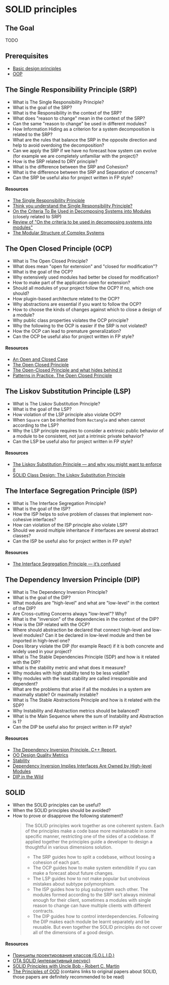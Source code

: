 # SOLID principles

## The Goal
TODO

## Prerequisites
* [Basic design principles](./design.md)
* [OOP](./oop.md)


## The Single Responsibility Principle (SRP)
* What is The Single Responsibility Principle?
* What is the goal of the SRP?
* What is the Responsibility in the context of the SRP?
* What does "reason to change" mean in the context of the SRP?
* Can the same "reason to change" be used in different modules?
* How Information Hiding as a criterion for a system decomposition is related to the SRP?
* What are the rules that balance the SRP in the opposite direction and help to avoid overdoing the decomposition?
* Can we apply the SRP if we have no forecast how system can evolve (for example we are completely unfamiliar with the project)?
* How is the SRP related to DRY principle?
* What is the difference between the SRP and Cohesion?
* What is the difference between the SRP and Separation of concerns?
* Can the SRP be useful also for project written in FP style?

#### Resources
* [The Single Responsibility Principle](https://blog.cleancoder.com/uncle-bob/2014/05/08/SingleReponsibilityPrinciple.html)
* [Think you understand the Single Responsibility Principle?](https://hackernoon.com/you-dont-understand-the-single-responsibility-principle-abfdd005b137)
* [On the Criteria To Be Used in Decomposing Systems into Modules](https://www.cs.umd.edu/class/spring2003/cmsc838p/Design/criteria.pdf) (closely related to SRP)
* [Review of "On the criteria to be used in decomposing systems into modules"](https://blog.acolyer.org/2016/09/05/on-the-criteria-to-be-used-in-decomposing-systems-into-modules/)
* [The Modular Structure of Complex Systems](https://www.researchgate.net/publication/2814490_The_Modular_Structure_of_Complex_Systems)


## The Open Closed Principle (OCP)
* What is The Open Closed Principle?
* What does mean "open for extension" and "closed for modification"?
* What is the goal of the OCP?
* Why extensively used modules had better be closed for modification?
* How to make part of the application open for extension?
* Should all modules of your project follow the OCP? If no, which one should?
* How plugin-based architecture related to the OCP?
* Why abstractions are essential if you want to follow the OCP?
* How to choose the kinds of changes against which to close a design of a module?
* Why public class properties violates the OCP principle?
* Why the following to the OCP is easier if the SRP is not violated?
* How the OCP can lead to premature generalization?
* Can the OCP be useful also for project written in FP style?

#### Resources
* [An Open and Closed Case](http://blog.cleancoder.com/uncle-bob/2013/03/08/AnOpenAndClosedCase.html)
* [The Open Closed Principle](https://blog.cleancoder.com/uncle-bob/2014/05/12/TheOpenClosedPrinciple.html)
* [The Open-Closed Principle and what hides behind it](https://hackernoon.com/the-open-closed-principle-c3dc45419784)
* [Patterns in Practice. The Open Closed Principle](https://docs.microsoft.com/en-us/archive/msdn-magazine/2008/june/patterns-in-practice-the-open-closed-principle)


## The Liskov Substitution Principle (LSP)
* What is The Liskov Substitution Principle?
* What is the goal of the LSP?
* How violation of the LSP principle also violate OCP?
* When `Square` can be inherited from `Rectangle` and when cannot according to the LSP?
* Why the LSP principle requires to consider a extrinsic public behavior of a module to be consistent, not just a intrinsic private behavior?
* Can the LSP be useful also for project written in FP style?

#### Resources
* [The Liskov Substitution Principle — and why you might want to enforce it](https://medium.com/hackernoon/the-liskov-substitution-principle-and-why-you-might-want-to-enforce-it-6f5bbb05c06d)
* [SOLID Class Design: The Liskov Substitution Principle](https://www.tomdalling.com/blog/software-design/solid-class-design-the-liskov-substitution-principle/)


## The Interface Segregation Principle (ISP)
* What is The Interface Segregation Principle?
* What is the goal of the ISP?
* How the ISP helps to solve problem of classes that implement non-cohesive interfaces?
* How can violation of the ISP principle also violate LSP?
* Should we avoid multiple inheritance if interfaces are several abstract classes?
* Can the ISP be useful also for project written in FP style?

#### Resources
* [The Interface Segregation Principle — it’s confused](https://medium.com/@jim_ej/the-interface-segregation-principle-its-confused-aa856de97d36)


## The Dependency Inversion Principle (DIP)
* What is The Dependency Inversion Principle?
* What is the goal of the DIP?
* What modules are "high-level" and what are "low-level" in the context of the DIP?
* Are Cross-cutting Concerns always "low-level"? Why?
* What is the "inversion" of the dependencies in the context of the DIP?
* How is the DIP related with the OCP?
* Where should abstraction be declared that connect high-level and low-level modules? Can it be declared in low-level module and then be imported in high-level one?
* Does library violate the DIP (for example React) if it is both concrete and widely used in your project?
* What is The Stable Dependencies Principle (SDP) and how is it related with the DIP?
* What is the stability metric and what does it measure?
* Why modules with high stability tend to be less volatile?
* Why modules with the least stability are called irresponsible and dependent?
* What are the problems that arise if all the modules in a system are maximally stable? Or maximally instable?
* What is The Stable Abstractions Principle and how is it related with the SDP?
* Why Instability and Abstraction metrics should be balanced?
* What is the Main Sequence where the sum of Instability and Abstraction is 1?
* Can the DIP be useful also for project written in FP style?


#### Resources
* [The Dependency Inversion Principle. C++ Report.](https://www.labri.fr/perso/clement/enseignements/ao/DIP.pdf)
* [OO Design Quality Metrics](https://linux.ime.usp.br/~joaomm/mac499/arquivos/referencias/oodmetrics.pdf)
* [Stability](https://drive.google.com/file/d/0BwhCYaYDn8EgZjI3OTU4ZTAtYmM4Mi00MWMyLTgxN2YtMzk5YTY1NTViNTBh/view)
* [Dependency Inversion Implies Interfaces Are Owned by High-level Modules](https://mikhail.io/2016/05/dependency-inversion-implies-interfaces-are-owned-by-high-level-modules/)
* [DIP in the Wild](https://martinfowler.com/articles/dipInTheWild.html)


## SOLID
* When the SOLID principles can be useful?
* When the SOLID principles should be avoided?
* How to prove or disapprove the following statement?
  > The SOLID principles work together as one coherent system.
  > Each of the principles make a code base more maintainable in some specific manner, restricting one of the sides of a codebase.
  > If applied together the principles guide a developer to design a thoughtful in various dimensions solution.
  > * The SRP guides how to split a codebase, without loosing a cohesion of each part.
  > * The OCP guides how to make system extendible if you can make a forecast about future changes.
  > * The LSP guides how to not make popular but unobvious mistakes about subtype polymorphism.
  > * The ISP guides how to plug subsystem each other. The modules formed according to the SRP isn't always minimal enough for their client, sometimes a modules with single reason to change can have multiple clients with different contracts.
  > * The DIP guides how to control interdependencies. Following the DIP makes each module be learnt separately and be reusable.
  > But even together the SOLID principles do not cover all of the dimensions of a good design.

#### Resources
* [Принципы проектирования классов (S.O.L.I.D.)](https://blog.byndyu.ru/2009/10/solid.html)
* [OTA SOLID (интерактивный ресурс)](https://ota-solid.now.sh)
* [SOLID Principles with Uncle Bob - Robert C. Martin](https://www.hanselminutes.com/145/solid-principles-with-uncle-bob-robert-c-martin)
* [The Principles of OOD](http://butunclebob.com/ArticleS.UncleBob.PrinciplesOfOod) (contains links to original papers about SOLID, those papers are definitely recommended to be read)
